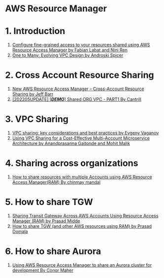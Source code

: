 <h1>AWS Resource Manager</h1>

# 1. Introduction

1. [Configure fine-grained access to your resources shared using AWS Resource Access Manager by Fabian Labat and Nini Ren](https://aws.amazon.com/blogs/security/configure-fine-grained-access-to-your-resources-shared-using-aws-resource-access-manager/)
1. [One to Many: Evolving VPC Design by Androski Spicer ](https://aws.amazon.com/blogs/architecture/one-to-many-evolving-vpc-design/)

# 2. Cross Account Resource Sharing

1. [New AWS Resource Access Manager – Cross-Account Resource Sharing by Jeff Barr](https://aws.amazon.com/blogs/aws/new-aws-resource-access-manager-cross-account-resource-sharing/)
1. [[202205UPDATE] [_**DEMO**_] Shared ORG VPC - PART1 By Cantrill](https://learn.cantrill.io/courses/aws-certified-solutions-architect-professional/lectures/16898180)

# 3. VPC Sharing

1. [VPC sharing: key considerations and best practices by Evgeny Vaganov](https://aws.amazon.com/blogs/networking-and-content-delivery/vpc-sharing-key-considerations-and-best-practices/)
1. [Using VPC Sharing for a Cost-Effective Multi-Account Microservice Architecture by Anandprasanna Gaitonde and Mohit Malik](https://aws.amazon.com/blogs/architecture/using-vpc-sharing-for-a-cost-effective-multi-account-microservice-architecture/)

# 4. Sharing across organizations

1. [How to share resources with multiple Accounts using AWS Resource Access Manager(RAM) By chinmay mandal](https://medium.com/@vanchi811/how-to-share-resources-with-multiple-accounts-using-aws-resource-access-manager-ram-b131d76b2641)

# 5. How to share TGW

1. [Sharing Transit Gateway Across AWS Accounts Using Resource Access Manager (RAM) by Prasad Midde](https://blog.searce.com/sharing-transit-gateway-across-aws-accounts-using-resource-access-manager-ram-9831a22b2a84)
1. [How to share TGW (and other AWS resources using RAM) by Prasad Domala](https://youtu.be/E5HpOVKNpug?t=523)

# 6. How to share Aurora

1. [Using AWS Resource Access Manager to share an Aurora cluster for development By Conor Maher](https://fourtheorem.com/using-aws-resource-access-manager-for-development/)